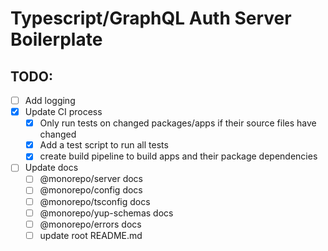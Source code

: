 # Typescript/GraphQL Auth Server Boilerplate

## TODO:

- [ ] Add logging
- [x] Update CI process
  - [x] Only run tests on changed packages/apps if their source files have changed
  - [x] Add a test script to run all tests
  - [x] create build pipeline to build apps and their package dependencies
- [ ] Update docs
  - [ ] @monorepo/server docs
  - [ ] @monorepo/config docs
  - [ ] @monorepo/tsconfig docs
  - [ ] @monorepo/yup-schemas docs
  - [ ] @monorepo/errors docs
  - [ ] update root README.md
